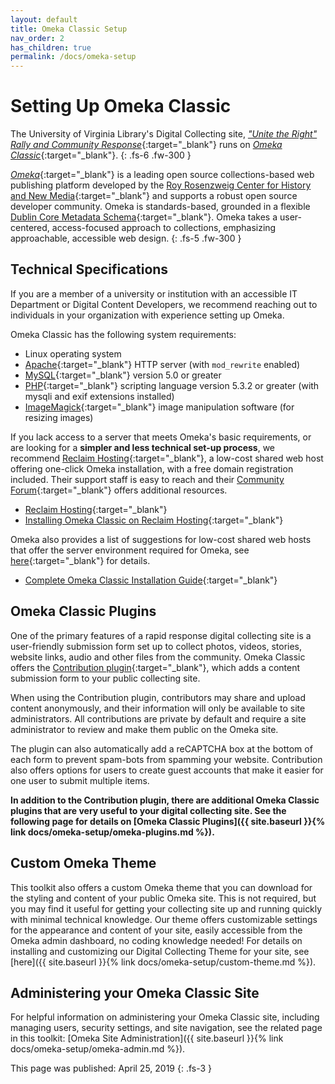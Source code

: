 ```yaml
---
layout: default
title: Omeka Classic Setup
nav_order: 2
has_children: true
permalink: /docs/omeka-setup
---
```


# Setting Up Omeka Classic

The University of Virginia Library's Digital Collecting site, [_"Unite the Right" Rally and Community Response_](http://digitalcollecting.lib.virginia.edu/rally/){:target="_blank"} runs on [_Omeka Classic_](https://omeka.org/classic/){:target="_blank"}.
{: .fs-6 .fw-300 }

[_Omeka_](omeka.org){:target="_blank"} is a leading open source collections-based web publishing platform developed by the [Roy Rosenzweig Center for History and New Media](https://rrchnm.org/){:target="_blank"} and supports a robust open source developer community. Omeka is standards-based, grounded in a flexible [Dublin Core Metadata Schema](https://omeka.org/classic/docs/Content/Working_with_Dublin_Core/){:target="_blank"}. Omeka takes a user-centered, access-focused approach to collections, emphasizing approachable, accessible web design.
{: .fs-5 .fw-300 }

## Technical Specifications

If you are a member of a university or institution with an accessible IT Department or Digital Content Developers, we recommend reaching out to individuals in your organization with experience setting up Omeka. 

Omeka Classic has the following system requirements:
- Linux operating system
- [Apache](https://www.apache.org/){:target="_blank"} HTTP server (with `mod_rewrite` enabled)
- [MySQL](https://www.mysql.com/){:target="_blank"} version 5.0 or greater
- [PHP](https://www.php.net/){:target="_blank"} scripting language version 5.3.2 or greater (with mysqli and exif extensions installed)
- [ImageMagick](https://www.imagemagick.org/script/index.php){:target="_blank"} image manipulation software (for resizing images)

If you lack access to a server that meets Omeka's basic requirements, or are looking for a **simpler and less technical set-up process**, we recommend [Reclaim Hosting](https://reclaimhosting.com/){:target="_blank"}, a low-cost shared web host offering one-click Omeka installation, with a free domain registration included. Their support staff is easy to reach and their [Community Forum](https://community.reclaimhosting.com/){:target="_blank"} offers additional resources. 

-  [Reclaim Hosting](https://reclaimhosting.com/){:target="_blank"}
-  [Installing Omeka Classic on Reclaim Hosting](https://community.reclaimhosting.com/t/installing-omeka-classic-on-reclaim-hosting/193){:target="_blank"}

Omeka also provides a list of suggestions for low-cost shared web hosts that offer the server environment required for Omeka, see [here](https://omeka.org/classic/docs/GettingStarted/Hosting_Suggestions/){:target="_blank"} for details. 
- [Complete Omeka Classic Installation Guide](https://omeka.org/classic/docs/Installation/Installation/){:target="_blank"}

## Omeka Classic Plugins

One of the primary features of a rapid response digital collecting site is a user-friendly submission form set up to collect photos, videos, stories, website links, audio and other files from the community. Omeka Classic offers the [Contribution plugin](https://omeka.org/classic/docs/Plugins/Contribution/){:target="_blank"}, which adds a content submission form to your public collecting site.

When using the Contribution plugin, contributors may share and upload content anonymously, and their information will only be available to site administrators. All contributions are private by default and require a site administrator to review and make them public on the Omeka site.

The plugin can also automatically add a reCAPTCHA box at the bottom of each form to prevent spam-bots from spamming your website. Contribution also offers options for users to create guest accounts that make it easier for one user to submit multiple items.

**In addition to the Contribution plugin, there are additional Omeka Classic plugins that are very useful to your digital collecting site. See the following page for details on [Omeka Classic Plugins]({{ site.baseurl }}{% link docs/omeka-setup/omeka-plugins.md %}).**

## Custom Omeka Theme 

This toolkit also offers a custom Omeka theme that you can download for the styling and content of your public Omeka site. This is not required, but you may find it useful for getting your collecting site up and running quickly with minimal technical knowledge. Our theme offers customizable settings for the appearance and content of your site, easily accessible from the Omeka admin dashboard, no coding knowledge needed! For details on installing and customizing our Digital Collecting Theme for your site, see [here]({{ site.baseurl }}{% link docs/omeka-setup/custom-theme.md %}).

## Administering your Omeka Classic Site

For helpful information on administering your Omeka Classic site, including managing users, security settings, and site navigation, see the related page in this toolkit: [Omeka Site Administration]({{ site.baseurl }}{% link docs/omeka-setup/omeka-admin.md %}).


This page was published: April 25, 2019
{: .fs-3 }